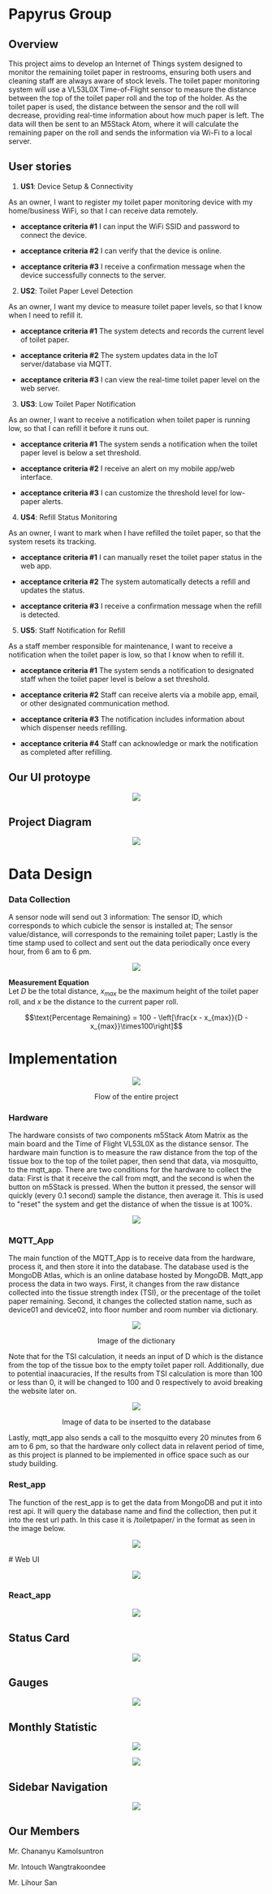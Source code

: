 # Papyrus Group
## Overview
This project aims to develop an Internet of Things system designed to monitor the remaining toilet paper in restrooms, ensuring both users and cleaning staff are always aware of stock levels. The toilet paper monitoring system will use a VL53L0X Time-of-Flight sensor to measure the distance between the top of the toilet paper roll and the top of the holder. As the toilet paper is used, the distance between the sensor and the roll will decrease, providing real-time information about how much paper is left. The data will then be sent to an M5Stack Atom, where it will calculate the remaining paper on the roll and sends the information via Wi-Fi to a local server.

## User stories 
1. **US1**: Device Setup & Connectivity

As an owner, I want to register my toilet paper monitoring device with my home/business WiFi, so that I can receive data remotely.

*   **acceptance criteria #1**
I can input the WiFi SSID and password to connect the device.

*   **acceptance criteria #2**
I can verify that the device is online.

*   **acceptance criteria #3**
I receive a confirmation message when the device successfully connects to the server.

2. **US2**: Toilet Paper Level Detection

As an owner, I want my device to measure toilet paper levels, so that I know when I need to refill it.

*  **acceptance criteria #1**
The system detects and records the current level of toilet paper.

*  **acceptance criteria #2**
The system updates data in the IoT server/database via MQTT.

*  **acceptance criteria #3**
I can view the real-time toilet paper level on the web server.

3. **US3**: Low Toilet Paper Notification

As an owner, I want to receive a notification when toilet paper is running low, so that I can refill it before it runs out.

*  **acceptance criteria #1**
The system sends a notification when the toilet paper level is below a set threshold.

*  **acceptance criteria #2**
I receive an alert on my mobile app/web interface.

*  **acceptance criteria #3**
I can customize the threshold level for low-paper alerts.

4. **US4**: Refill Status Monitoring

As an owner, I want to mark when I have refilled the toilet paper, so that the system resets its tracking.

*  **acceptance criteria #1**
I can manually reset the toilet paper status in the web app.

*  **acceptance criteria #2**
The system automatically detects a refill and updates the status.

*  **acceptance criteria #3**
I receive a confirmation message when the refill is detected.


5. **US5**: Staff Notification for Refill

As a staff member responsible for maintenance, I want to receive a notification when the toilet paper is low, so that I know when to refill it.

*  **acceptance criteria #1**
The system sends a notification to designated staff when the toilet paper level is below a set threshold.

*  **acceptance criteria #2**
Staff can receive alerts via a mobile app, email, or other designated communication method.

*  **acceptance criteria #3**
The notification includes information about which dispenser needs refilling.

*  **acceptance criteria #4**
Staff can acknowledge or mark the notification as completed after refilling.

## Our UI protoype
<p align="center">
    <img src="https://github.com/Lihour21/toilet-paper-porject-2025/blob/f4a72ec34ff5a3f937a8a101e0013c7406ba7ddc/images/image-2.png">
</p>


## Project Diagram
<p align="center">
    <img src="https://github.com/user-attachments/assets/a1c14748-8bd7-4168-9f74-5edce146eb19">
</p>

# Data Design

### Data Collection

A sensor node will send out 3 information: The sensor ID, which corresponds to which cubicle the sensor is installed at; The sensor value/distance, will corresponds to the remaining toilet paper; Lastly is the time stamp used to collect and sent out the data periodically once every hour, from 6 am to 6 pm.

<p align="center">
    <img src="https://github.com/user-attachments/assets/1b0898e4-0c95-4998-af10-7bf51473d515">
</p>

**Measurement Equation**\
Let $D$ be the total distance, $x_{max}$ be the maximum height of the toilet paper roll, and $x$ be the distance to the current paper roll.

$$\text{Percentage Remaining} = 100 - \left[\frac{x - x_{max}}{D - x_{max}}\times100\right]$$

# Implementation
<p align="center">
    <img src="https://github.com/user-attachments/assets/2fe2e89e-8588-41a7-b678-dfa7203e8ee6">
</p>
<p align="center">
Flow of the entire project
</p>

### Hardware
The hardware consists of two components m5Stack Atom Matrix as the main board and the Time of Flight VL53L0X as the distance sensor. The hardware main function is to measure the raw distance from the top of the tissue box to the top of the toilet paper, then send that data, via mosquitto, to the mqtt_app. There are two conditions for the hardware to collect the data: First is that it receive the call from mqtt, and the second is when the button on m5Stack is pressed. When the button it pressed, the sensor will quickly (every 0.1 second) sample the distance, then average it. This is used to "reset" the system and get the distance of when the tissue is at 100%.

<p align="center">
    <img src="https://github.com/user-attachments/assets/9d588b4d-5946-4cd6-bf20-ec48d07e6a97">
</p>

### MQTT_App
The main function of the MQTT_App is to receive data from the hardware, process it, and then store it into the database. The database used is the MongoDB Atlas, which is an online database hosted by MongoDB. Mqtt_app process the data in two ways. First, it changes from the raw distance collected into the tissue strength index (TSI), or the precentage of the toilet paper remaining. Second, it changes the collected station name, such as device01 and device02, into floor number and room number via dictionary.
<p align="center">
    <img src="https://github.com/user-attachments/assets/ed2ed6b4-5f44-4680-963f-af99c7e6aa4e">
</p>
<p align="center">
Image of the dictionary
</p>

Note that for the TSI calculation, it needs an input of D which is the distance from the top of the tissue box to the empty toilet paper roll. Additionally, due to potential inaacuracies, If the results from TSI calculation is more than 100 or less than 0, it will be changed to 100 and 0 respectively to avoid breaking the website later on.

<p align="center">
    <img src="https://github.com/user-attachments/assets/eec7ac99-34d3-4518-9777-c1d528706cfb">
</p>
<p align="center">
Image of data to be inserted to the database
</p>

Lastly, mqtt_app also sends a call to the mosquitto every 20 minutes from 6 am to 6 pm, so that the hardware only collect data in relavent period of time, as this project is planned to be implemented in office space such as our study building.

### Rest_app
The function of the rest_app is to get the data from MongoDB and put it into rest api. It will query the database name and find the collection, then put it into the rest url path. In this case it is /toiletpaper/<floor> in the format as seen in the image below.

<p align="center">
    <img src="https://github.com/user-attachments/assets/6ac69665-6b7f-4d78-80f2-b8e1cb37989f">
</p>
# Web UI
<p align="center">
    <img src="https://github.com/user-attachments/assets/2fe2e89e-8588-41a7-b678-dfa7203e8ee6">
</p>

### React_app
<p align="center">
    <img src="https://github.com/user-attachments/assets/748a338e-3c7a-48ad-b061-c115500c3c6e">
</p>

## Status Card
<p align="center">
    <img src="https://github.com/user-attachments/assets/90ca65c9-4a4b-404f-afa7-1e3b1f5337a1">
</p>

## Gauges
<p align="center">
    <img src="https://github.com/user-attachments/assets/a9be5cb0-f869-49bd-bdbc-bc1d25b91809">
</p>

## Monthly Statistic
<p align="center">
    <img src="https://github.com/user-attachments/assets/cf9468ec-fe0b-48dc-8958-61581c2534c8">
</p>

<p align="center">
    <img src="https://github.com/user-attachments/assets/906e9a76-cd88-4cee-aab4-1bf0ec512356">
</p>

## Sidebar Navigation
<p align="center">
    <img src="https://github.com/user-attachments/assets/c15ce84d-1eb2-4647-991c-abdc5bc8dbb9">
</p>

## Our Members
Mr. Chananyu Kamolsuntron 

Mr. Intouch Wangtrakoondee

Mr. Lihour San
